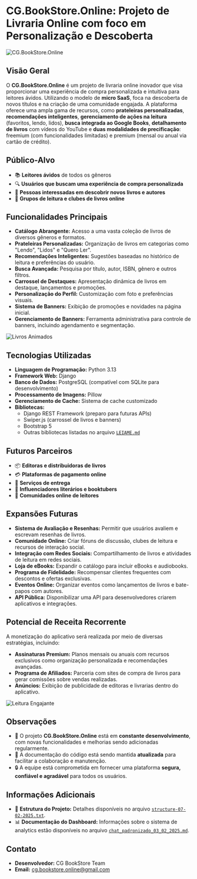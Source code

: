 # CG.BookStore.Online: Projeto de Livraria Online com foco em Personalização e Descoberta

![CG.BookStore.Online](https://media.giphy.com/media/l3q2K5jinAlChoCLS/giphy.gif)

## Visão Geral

O **CG.BookStore.Online** é um projeto de livraria online inovador que visa proporcionar uma experiência de compra personalizada e intuitiva para leitores ávidos. Utilizando o modelo de **micro SaaS**, foca na descoberta de novos títulos e na criação de uma comunidade engajada. A plataforma oferece uma ampla gama de recursos, como **prateleiras personalizadas**, **recomendações inteligentes**, **gerenciamento de ações na leitura** (favoritos, lendo, lidos), **busca integrada ao Google Books**, **detalhamento de livros** com vídeos do YouTube e **duas modalidades de precificação**: freemium (com funcionalidades limitadas) e premium (mensal ou anual via cartão de crédito).

## Público-Alvo

- 📚 **Leitores ávidos** de todos os gêneros
- 🔍 **Usuários que buscam uma experiência de compra personalizada**
- 📖 **Pessoas interessadas em descobrir novos livros e autores**
- 💬 **Grupos de leitura e clubes de livros online**

## Funcionalidades Principais

- **Catálogo Abrangente:** Acesso a uma vasta coleção de livros de diversos gêneros e formatos.
- **Prateleiras Personalizadas:** Organização de livros em categorias como "Lendo", "Lidos" e "Quero Ler".
- **Recomendações Inteligentes:** Sugestões baseadas no histórico de leitura e preferências do usuário.
- **Busca Avançada:** Pesquisa por título, autor, ISBN, gênero e outros filtros.
- **Carrossel de Destaques:** Apresentação dinâmica de livros em destaque, lançamentos e promoções.
- **Personalização do Perfil:** Customização com foto e preferências visuais.
- **Sistema de Banners:** Exibição de promoções e novidades na página inicial.
- **Gerenciamento de Banners:** Ferramenta administrativa para controle de banners, incluindo agendamento e segmentação.

![Livros Animados](https://media.giphy.com/media/xT9IgzoKnwFNmISR8I/giphy.gif)

## Tecnologias Utilizadas

- **Linguagem de Programação:** Python 3.13
- **Framework Web:** Django
- **Banco de Dados:** PostgreSQL (compatível com SQLite para desenvolvimento)
- **Processamento de Imagens:** Pillow
- **Gerenciamento de Cache:** Sistema de cache customizado
- **Bibliotecas:**
  - Django REST Framework (preparo para futuras APIs)
  - Swiper.js (carrossel de livros e banners)
  - Bootstrap 5
  - Outras bibliotecas listadas no arquivo [`LEIAME.md`](./LEIAME.md)

## Futuros Parceiros

- 📦 **Editoras e distribuidoras de livros**  
- 💳 **Plataformas de pagamento online**  
- 🚚 **Serviços de entrega**  
- 📢 **Influenciadores literários e booktubers**  
- 📖 **Comunidades online de leitores**  

## Expansões Futuras

- **Sistema de Avaliação e Resenhas:** Permitir que usuários avaliem e escrevam resenhas de livros.
- **Comunidade Online:** Criar fóruns de discussão, clubes de leitura e recursos de interação social.
- **Integração com Redes Sociais:** Compartilhamento de livros e atividades de leitura em redes sociais.
- **Loja de eBooks:** Expandir o catálogo para incluir eBooks e audiobooks.
- **Programa de Fidelidade:** Recompensar clientes frequentes com descontos e ofertas exclusivas.
- **Eventos Online:** Organizar eventos como lançamentos de livros e bate-papos com autores.
- **API Pública:** Disponibilizar uma API para desenvolvedores criarem aplicativos e integrações.

## Potencial de Receita Recorrente

A monetização do aplicativo será realizada por meio de diversas estratégias, incluindo:

- **Assinaturas Premium:** Planos mensais ou anuais com recursos exclusivos como organização personalizada e recomendações avançadas.
- **Programa de Afiliados:** Parceria com sites de compra de livros para gerar comissões sobre vendas realizadas.
- **Anúncios:** Exibição de publicidade de editoras e livrarias dentro do aplicativo.

![Leitura Engajante](https://media.giphy.com/media/3o7bu8sRnYpTOG1p8k/giphy.gif)

## Observações

- 📌 O projeto **CG.BookStore.Online** está em **constante desenvolvimento**, com novas funcionalidades e melhorias sendo adicionadas regularmente.
- 📑 A documentação do código está sendo mantida **atualizada** para facilitar a colaboração e manutenção.
- 🔒 A equipe está comprometida em fornecer uma plataforma **segura, confiável e agradável** para todos os usuários.

## Informações Adicionais

- 📂 **Estrutura do Projeto:** Detalhes disponíveis no arquivo [`structure-07-02-2025.txt`](./structure-07-02-2025.txt).
- 📊 **Documentação do Dashboard:** Informações sobre o sistema de analytics estão disponíveis no arquivo [`chat_padronizado_03_02_2025.md`](./chat_padronizado_03_02_2025.md).

## Contato

- **Desenvolvedor:** CG BookStore Team  
- **Email:** [cg.bookstore.online@gmail.com](mailto:cg.bookstore.online@gmail.com)

